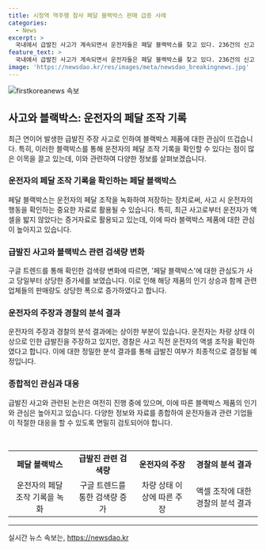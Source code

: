 ```yaml
---
title: 시청역 역주행 참사 페달 블랙박스 판매 급증 사례
categories:
  - News
excerpt: >
  국내에서 급발진 사고가 계속되면서 운전자들은 페달 블랙박스를 찾고 있다. 236건의 신고 중 인정된 사례는 없지만, 관심은 계속 증가 중. 관련 검색어 관심도 지수는 급상승하며 판매량도 증가하고 있는 가운데, 사고 운전자는 다시 급발진 주장. 경찰은 분석 중이지만, 현재 운전자의 주장은 강한 증거 없이 이어지고 있다.
feature_text: >
  국내에서 급발진 사고가 계속되면서 운전자들은 페달 블랙박스를 찾고 있다. 236건의 신고 중 인정된 사례는 없지만, 관심은 계속 증가 중. 관련 검색어 관심도 지수는 급상승하며 판매량도 증가하고 있는 가운데, 사고 운전자는 다시 급발진 주장. 경찰은 분석 중이지만, 현재 운전자의 주장은 강한 증거 없이 이어지고 있다.
image: 'https://newsdao.kr/res/images/meta/newsdao_breakingnews.jpg'
---
```


<p><img src="https://newsdao.kr/res/images/meta/newsdao_breakingnews.jpg" alt="firstkoreanews 속보" /></p>

<h2 data-ke-size="size26">사고와 블랙박스: 운전자의 페달 조작 기록</h2>

<p data-ke-size="size16">최근 연이어 발생한 급발진 주장 사고로 인하여 블랙박스 제품에 대한 관심이 뜨겁습니다. 특히, 이러한 블랙박스를 통해 운전자의 페달 조작 기록을 확인할 수 있다는 점이 많은 이목을 끌고 있는데, 이와 관련하여 다양한 정보를 살펴보겠습니다.</p>

<h3 data-ke-size="size24">운전자의 페달 조작 기록을 확인하는 페달 블랙박스</h3>

<p data-ke-size="size16">페달 블랙박스는 운전자의 페달 조작을 녹화하여 저장하는 장치로써, 사고 시 운전자의 행동을 확인하는 중요한 자료로 활용될 수 있습니다. 특히, 최근 사고로부터 운전자가 액셀을 밟지 않았다는 증거자료로 활용되고 있는데, 이에 따라 블랙박스 제품에 대한 관심이 높아지고 있습니다.</p>

<h3 data-ke-size="size24">급발진 사고와 블랙박스 관련 검색량 변화</h3>

<p data-ke-size="size16">구글 트렌드를 통해 확인한 검색량 변화에 따르면, '페달 블랙박스'에 대한 관심도가 사고 당일부터 상당한 증가세를 보였습니다. 이로 인해 해당 제품의 인기 상승과 함께 관련 업체들의 판매량도 상당한 폭으로 증가하였다고 합니다.</p>

<h3 data-ke-size="size24">운전자의 주장과 경찰의 분석 결과</h3>

<p data-ke-size="size16">운전자의 주장과 경찰의 분석 결과에는 상이한 부분이 있습니다. 운전자는 차량 상태 이상으로 인한 급발진을 주장하고 있지만, 경찰은 사고 직전 운전자의 액셀 조작을 확인하였다고 합니다. 이에 대한 정밀한 분석 결과를 통해 급발진 여부가 최종적으로 결정될 예정입니다.</p>

<h3 data-ke-size="size24">종합적인 관심과 대응</h3>

<p data-ke-size="size16">급발진 사고와 관련된 논란은 여전히 진행 중에 있으며, 이에 따른 블랙박스 제품의 인기와 관심은 높아지고 있습니다. 다양한 정보와 자료를 종합하여 운전자들과 관련 기업들이 적절한 대응을 할 수 있도록 면밀히 검토되어야 합니다.</p>

<p data-ke-size="size16">&nbsp;</p>

<table>
    <tbody>
        <tr>
            <td style="text-align: center; height: 17px;"><b>페달 블랙박스</b></td>
            <td style="text-align: center; height: 17px;"><b>급발진 관련 검색량</b></td>
            <td style="text-align: center; height: 17px;"><b>운전자의 주장</b></td>
            <td style="text-align: center; height: 17px;"><b>경찰의 분석 결과</b></td>
        </tr>
        <tr>
            <td style="text-align: center; height: 17px;">운전자의 페달 조작 기록을 녹화</td>
            <td style="text-align: center; height: 17px;">구글 트렌드를 통한 검색량 증가</td>
            <td style="text-align: center; height: 17px;">차량 상태 이상에 따른 주장</td>
            <td style="text-align: center; height: 17px;">액셀 조작에 대한 경찰의 분석 결과</td>
        </tr>
    </tbody>
</table>

<p><hr></p>
실시간 뉴스 속보는, <a href="https://newsdao.kr" rel="dofollow">https://newsdao.kr</a>


